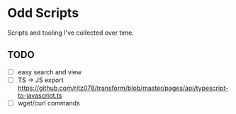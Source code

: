 # Odd Scripts

Scripts and tooling I've collected over time.

## TODO 

- [ ] easy search and view
- [ ] TS -> JS export https://github.com/ritz078/transform/blob/master/pages/api/typescript-to-javascript.ts
- [ ] wget/curl commands
